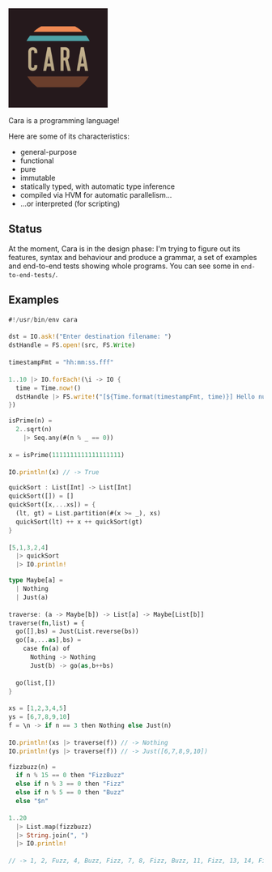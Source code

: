 <img alt="Cara logo" src="https://github.com/cara-lang/compiler/raw/main/assets/logo.svg" width="196" height="196" />

Cara is a programming language!

Here are some of its characteristics:

* general-purpose
* functional
* pure
* immutable
* statically typed, with automatic type inference
* compiled via HVM for automatic parallelism...
* ...or interpreted (for scripting)

## Status

At the moment, Cara is in the design phase: I'm trying to figure out its features, syntax and behaviour and produce a grammar, a set of examples and end-to-end tests showing whole programs. You can see some in `end-to-end-tests/`.

## Examples

```rust
#!/usr/bin/env cara

dst = IO.ask!("Enter destination filename: ")
dstHandle = FS.open!(src, FS.Write)

timestampFmt = "hh:mm:ss.fff"

1..10 |> IO.forEach!(\i -> IO {
  time = Time.now!()
  dstHandle |> FS.write!("[${Time.format(timestampFmt, time)}] Hello number $i\n")
})
```

```rust
isPrime(n) =
  2..sqrt(n)
    |> Seq.any(#(n % _ == 0))

x = isPrime(1111111111111111111)

IO.println!(x) // -> True
```

```rust
quickSort : List[Int] -> List[Int]
quickSort([]) = []
quickSort([x,...xs]) = {
  (lt, gt) = List.partition(#(x >= _), xs)
  quickSort(lt) ++ x ++ quickSort(gt)
}

[5,1,3,2,4]
  |> quickSort
  |> IO.println!
```

```rust
type Maybe[a] =
  | Nothing
  | Just(a)

traverse: (a -> Maybe[b]) -> List[a] -> Maybe[List[b]]
traverse(fn,list) = {
  go([],bs) = Just(List.reverse(bs))
  go([a,...as],bs) = 
    case fn(a) of
      Nothing -> Nothing
      Just(b) -> go(as,b++bs)

  go(list,[])
}

xs = [1,2,3,4,5]
ys = [6,7,8,9,10]
f = \n -> if n == 3 then Nothing else Just(n)

IO.println!(xs |> traverse(f)) // -> Nothing
IO.println!(ys |> traverse(f)) // -> Just([6,7,8,9,10])
```

```rust
fizzbuzz(n) =
  if n % 15 == 0 then "FizzBuzz"
  else if n % 3 == 0 then "Fizz"
  else if n % 5 == 0 then "Buzz"
  else "$n"

1..20
  |> List.map(fizzbuzz)
  |> String.join(", ")
  |> IO.println!

// -> 1, 2, Fuzz, 4, Buzz, Fizz, 7, 8, Fizz, Buzz, 11, Fizz, 13, 14, FizzBuzz, 16, 17, Fizz, 19, Buzz
```
